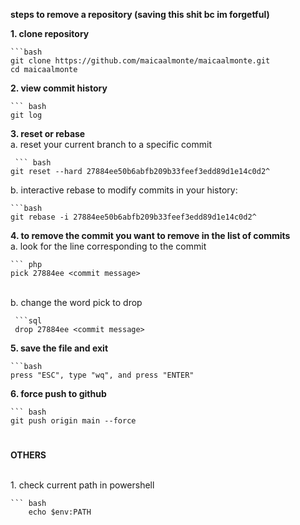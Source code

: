 **steps to remove a repository (saving this shit bc im forgetful)**

**1. clone repository**

    ```bash
    git clone https://github.com/maicaalmonte/maicaalmonte.git
    cd maicaalmonte

**2. view commit history**

    ``` bash
    git log

**3. reset or rebase**
<br>a.  reset your current branch to a specific commit

     ``` bash
    git reset --hard 27884ee50b6abfb209b33feef3edd89d1e14c0d2^

b. interactive rebase to modify commits in your history:
    
    ```bash
    git rebase -i 27884ee50b6abfb209b33feef3edd89d1e14c0d2^



**4. to remove the commit you want to remove in the list of commits**
<br>a. look for the line corresponding to the commit

    ``` php
    pick 27884ee <commit message>
 <br>b. change the word pick to drop

     ```sql
     drop 27884ee <commit message>

  **5. save the file and exit**

    ```bash
    press "ESC", type "wq", and press "ENTER"

**6. force push to github**

    ``` bash
    git push origin main --force

#
**OTHERS**

<br> 1. check current path in powershell

    ``` bash
        echo $env:PATH

    


